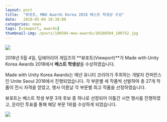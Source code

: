```yaml
---
layout: post
title:  "뷰포트, MWU Awards Korea 2018 베스트 학생상 수상"
date:   2018-05-04 18:30:00
categories: news
tags: [viewport, awards]
thumbnail-img: /posts/180504-mwu-awards/20180504_100752.jpg
---
```


<img src="{{ site.baseurl }}/posts/180504-mwu-awards/20180504_100752.jpg" class="image fit on-post">

2018년 5월 4일, 딤에어리어 게임즈의 **뷰포트(Viewport)**가 Made with Unity Korea Awards 2018에서 **베스트 학생상**을 수상하였습니다.

Made with Unity Korea Awards는 매년 유니티 코리아가 주최하는 개발자 컨퍼런스인 Unite Seoul 2018에서 진행되었습니다. 각 부문별 세 작품씩 선발하여 총 27개 작품이 전시 자격을 얻었고, 행사 이튿날 각 부문별 최고 작품을 선정하였습니다.

뷰포트는 베스트 학생 부문 3개 후보 중 하나로 선정되어 이틀간 시연 행사를 진행하였고, 온라인 투표를 통해 해당 부문 1위를 수상하게 되었습니다.

<img src="{{ site.baseurl }}/posts/180504-mwu-awards/20180503_084444_HDR.jpg" class="image fit on-post">